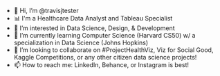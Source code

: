 - 👋 Hi, I’m @travisjtester
- 📊 I'm a Healthcare Data Analyst and Tableau Specialist
- 👀 I’m interested in Data Science, Design, & Development
- 🌱 I’m currently learning Computer Science (Harvard CS50) w/ a specialization in Data Science (Johns Hopkins)
- 💞️ I’m looking to collaborate on #ProjectHealthViz, Viz for Social Good, Kaggle Competitions, or any other citizen data science projects!
- 📫 How to reach me: LinkedIn, Behance, or Instagram is best!

<!---
travisjtester/travisjtester is a ✨ special ✨ repository because its `README.md` (this file) appears on your GitHub profile.
You can click the Preview link to take a look at your changes.
--->
